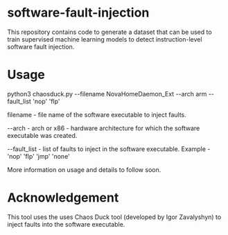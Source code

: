 # software-fault-injection
This repository contains code to generate a dataset that can be used to train supervised machine learning models to detect instruction-level software fault injection.

# Usage
python3 chaosduck.py --filename NovaHomeDaemon_Ext --arch arm --fault_list 'nop' 'flp'

filename - file name of the software executable to inject faults.

--arch - arch or x86 - hardware architecture for which the software executable was created.

--fault_list - list of faults to inject in the software executable. Example - 'nop' 'flp' 'jmp' 'none'

More information on usage and details to follow soon.

# Acknowledgement
This tool uses the uses Chaos Duck tool (developed by Igor Zavalyshyn) to inject faults into the software executable.
